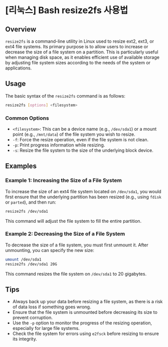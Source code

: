 # [리눅스] Bash resize2fs 사용법

## Overview
`resize2fs` is a command-line utility in Linux used to resize ext2, ext3, or ext4 file systems. Its primary purpose is to allow users to increase or decrease the size of a file system on a partition. This is particularly useful when managing disk space, as it enables efficient use of available storage by adjusting file system sizes according to the needs of the system or applications.

## Usage
The basic syntax of the `resize2fs` command is as follows:

```bash
resize2fs [options] <filesystem>
```

### Common Options
- `<filesystem>`: This can be a device name (e.g., `/dev/sda1`) or a mount point (e.g., `/mnt/data`) of the file system you wish to resize.
- `-f`: Force the resize operation, even if the file system is not clean.
- `-p`: Print progress information while resizing.
- `-s`: Resize the file system to the size of the underlying block device.

## Examples

### Example 1: Increasing the Size of a File System
To increase the size of an ext4 file system located on `/dev/sda1`, you would first ensure that the underlying partition has been resized (e.g., using `fdisk` or `parted`), and then run:

```bash
resize2fs /dev/sda1
```

This command will adjust the file system to fill the entire partition.

### Example 2: Decreasing the Size of a File System
To decrease the size of a file system, you must first unmount it. After unmounting, you can specify the new size:

```bash
umount /dev/sda1
resize2fs /dev/sda1 20G
```

This command resizes the file system on `/dev/sda1` to 20 gigabytes.

## Tips
- Always back up your data before resizing a file system, as there is a risk of data loss if something goes wrong.
- Ensure that the file system is unmounted before decreasing its size to prevent corruption.
- Use the `-p` option to monitor the progress of the resizing operation, especially for large file systems.
- Check the file system for errors using `e2fsck` before resizing to ensure its integrity.